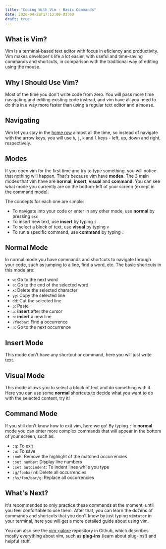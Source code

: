 ```yaml
---
title: "Coding With Vim - Basic Commands"
date: 2020-04-28T17:13:09-03:00
draft: true
---
```


## What is Vim?

Vim is a terminal-based text editor with focus in eficiency and productivity. Vim makes developer's life a lot easier, with useful and time-saving commands and shortcuts, in comparison with the traditional way of editing using the mouse.

## Why I Should Use Vim?

Most of the time you don't write code from zero. You will pass more time navigating and editing existing code instead, and vim have all you need to do this in a way more faster than using a regular text editor and a mouse.

## Navigating

Vim let you stay in the [home row](https://www.computerhope.com/jargon/h/hrk.htm) almost all the time, so instead of navigate with the arrow keys, you will use `h`, `j`, `k` and `l` keys - left, up, down and right, respectively.

## Modes

If you open vim for the first time and try to type something, you will notice that nothing will happen. That's because vim have **modes**. The 3 main modes that vim have are **normal**, **insert**, **visual** and **command**. You can see what mode you currently are on the bottom-left of your screen (except in the command mode).

The concepts for each one are simple:

 - To navigate into your code or enter in any other mode, use **normal** by pressing `esc`
 - To insert new text, use **insert** by typing `i`
 - To select a block of text, use **visual** by typing `v`
 - To run a specific command, use **command** by typing `:`

## Normal Mode

In normal mode you have commands and shortcuts to navigate through your code, such as jumping to a line, find a word, etc. The basic shortcuts in this mode are:

 - `w`: Go to the next word
 - `e`: Go to the end of the selected word
 - `x`: Delete the selected character
 - `yy`: Copy the selected line
 - `dd`: Cut the selected line
 - `p`: Paste
 - `a`: **insert** after the cursor
 - `o`: **insert** a new line
 - `/foobar`: Find a occurrence
 - `n`: Go to the next occurrence

## Insert Mode

This mode don't have any shortcut or command, here you will just write text.

## Visual Mode

This mode allows you to select a block of text and do something with it. Here you can use some **normal** shortcuts to decide what you want to do with the selected content, try it!

## Command Mode

If you still don't know how to exit vim, here we go! By typing `:` in **normal** mode you can enter more complex commands that will appear in the bottom of your screen, such as:

 - `:q`: To exit
 - `:w`: To save
 - `:noh`: Remove the highlight of the matched occurrencies
 - `:set number`: Display line numbers
 - `:set autoindent`: To indent lines while you type
 - `:g/foobar/d`: Delete all occurrencies
 - `:%s/foo/bar/g`: Replace all occurrencies

## What's Next?

It's recommended to only practice these commands at the moment, until you feel confortable to use them. After that, you can learn the dozens of commands and shortcuts that you don't know by just typing `vimtutor` in your terminal, here you will get a more detailed guide about using vim.

You can also see the [vim-galore](https://github.com/mhinz/vim-galore#readme) repository in Github, which describes mostly everything about vim, such as **plug-ins** (learn about plug-ins!) and helpful stuff.

